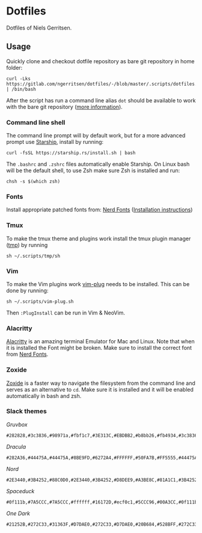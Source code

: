 # Dotfiles

Dotfiles of Niels Gerritsen.

## Usage

Quickly clone and checkout dotfile repository as bare git repository in home folder:

```
curl -Lks https://gitlab.com/ngerritsen/dotfiles/-/blob/master/.scripts/dotfiles.sh | /bin/bash
```

After the script has run a command line alias `dot` should be available to work with the bare git repository ([more information](https://www.atlassian.com/git/tutorials/dotfiles)).

### Command line shell

The command line prompt will by default work, but for a more advanced prompt use [Starship](https://starship.rs/), install by running:

```
curl -fsSL https://starship.rs/install.sh | bash
```

The `.bashrc` and `.zshrc` files automatically enable Starship. On Linux bash will be the default shell, to use Zsh make sure Zsh is installed and run:

```
chsh -s $(which zsh)
```

### Fonts

Install appropriate patched fonts from: [Nerd Fonts](https://www.nerdfonts.com/) ([Installation instructions](https://github.com/ryanoasis/nerd-fonts#font-installation))

### Tmux

To make the tmux theme and plugins work install the tmux plugin manager ([tmp](https://github.com/tmux-plugins/tpm)) by running

```
sh ~/.scripts/tmp/sh
```

### Vim

To make the Vim plugins work [vim-plug](https://github.com/junegunn/vim-plug) needs to be installed. This can be done by running:

```
sh ~/.scripts/vim-plug.sh
```

Then `:PlugInstall` can be run in Vim & NeoVim.

### Alacritty

[Alacritty](https://github.com/alacritty/alacritty) is an amazing terminal Emulator for Mac and Linux. Note that when it is installed the Font might be broken. Make sure to install the correct font from [Nerd Fonts](https://www.nerdfonts.com/).

### Zoxide

[Zoxide](https://github.com/ajeetdsouza/zoxide) is a faster way to navigate the filesystem from the command line and serves as an alternative to `cd`. Make sure it is installed and it will be enabled automatically in bash and zsh.


### Slack themes

*Gruvbox*

```
#282828,#3c3836,#98971a,#fbf1c7,#3E313C,#EBDBB2,#b8bb26,#fb4934,#3c3836,#EBDBB2
```

*Dracula*

```
#282A36,#44475A,#44475A,#8BE9FD,#6272A4,#FFFFFF,#50FA7B,#FF5555,#44475A,#FFFFFF
```

*Nord*
```
#2E3440,#3B4252,#88C0D0,#2E3440,#3B4252,#D8DEE9,#A3BE8C,#81A1C1,#3B4252,#D8DEE9
```

*Spaceduck*

```
#0f111b,#7A5CCC,#7A5CCC,#ffffff,#16172D,#ecf0c1,#5CCC96,#00A3CC,#0f111b,#ecf0c1
```

*One Dark*

```
#21252B,#272C33,#31363F,#D7DAE0,#272C33,#D7DAE0,#20B684,#528BFF,#272C33,#D7DAE0
```
